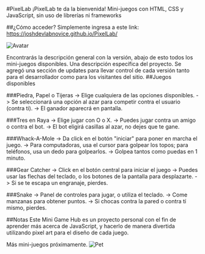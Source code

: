 #PixelLab
¡PixelLab te da la bienvenida!
Mini-juegos con HTML, CSS y JavaScript, sin uso de librerías ni frameworks

##¿Cómo acceder?
Simplemente ingresa a este link: https://joshdevlabnovice.github.io/PixelLab/

![Avatar](PixelLab/img/person.gif)

Encontrarás la descripción general con la versión, abajo de esto todos los mini-juegos disponibles.
Una descripción específica del proyecto.
Se agregó una sección de updates para llevar control de cada versión tanto para el desarrollador como para los visitantes del sitio.
##Juegos disponibles

###Piedra, Papel o Tijeras
-> Elige cualquiera de las opciones disponibles.
-> Se seleccionará una opción al azar para competir contra el usuario (contra ti).
-> El ganador aparecrá en pantalla.


###Tres en Raya
-> Elige jugar con O o X.
-> Puedes jugar contra un amigo o contra el bot.
-> El bot eligirá casillas al azar, no dejes que te gane.


###Whack-A-Mole
-> Da click en el botón "iniciar" para poner en marcha el juego.
-> Para computadoras, usa el cursor para golpear los topos; para teléfonos, usa un dedo para golpearlos.
-> Golpea tantos como puedas en 1 minuto.

###Gear Catcher
-> Click en el botón central para iniciar el juego
-> Puedes usar las flechas del teclado, o los botones de la pantalla para desplazarte.
-> Si se te escapa un engranaje, pierdes.

###Snake
-> Panel de controles para jugar, o utiliza el teclado.
-> Come manzanas para obtener puntos.
-> Si chocas contra la pared o contra tí mismo, pierdes.


##Notas
Este Mini Game Hub es un proyecto personal con el fin de aprender más acerca de JavaScript, y hacerlo de manera divertida utilizando pixel art para el diseño de cada juego.

Más mini-juegos próximamente.
![Pet](PixelLab/img/pet.gif)